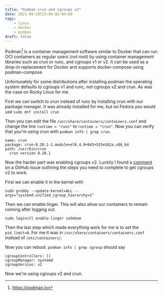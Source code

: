 ```yaml
---
title: "Podman crun and cgroups v2"
date: 2021-09-18T23:09:02-04:00
tags:
    - linux
    - docker
    - podman
draft: false
---
```


Podman[^1] is a container management software similar to Docker that can run
OCI containers as regular users (not root) by using container management
libraries such as crun or runc, and cgroups v1 or v2. It can be used as a
drop-in replacement for Docker and supports docker-compose using
podman-compose.

Unfortunately for some distributions after installing podman the operating
system defaults to cgroups v1 and runc, not cgroups v2 and crun. As was the
case on Rocky Linux for me.

First we can switch to crun instead of runc by installing crun with our package
manager. It was already installed for me, but on Fedora you would use `sudo dnf
install crun`

Then you can edit the file `/usr/share/containers/containers.conf` and change
the line `runtime = "runc"` to `runtime = "crun"`. Now you can verify that
you're using crun with `podman info | grep crun`.

```
name: crun
package: crun-0.20.1-1.module+el8.4.0+643+525e162a.x86_64
path: /usr/bin/crun
  crun version 0.20.1
```

Now the harder part was enabling cgroups v2. Luckily I found a
[comment](https://github.com/containers/podman/issues/9410#issuecomment-785840320)
on a GitHub issue outlining the steps you need to complete to get cgroups v2 to
work.

First we can enable it in the kernel with

```
sudo grubby --update-kernel=ALL --args="systemd.unified_cgroup_hierarchy=1"
```

Then we can enable linger. This will also allow our containers to remain
running after logging out.

```
sudo loginctl enable-linger codebam
```

Then the last step which made everything work for me is to set the
`pid_limit=0`. For me it was in `/usr/share/containers/containers.conf` instead
of `/etc/containers/`.

Now you can reboot. `podman info | grep cgroup` should say

```
cgroupControllers: []
cgroupManager: systemd
cgroupVersion: v2
```

Now we're using cgroups v2 and crun.

[^1]: https://podman.io

